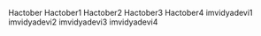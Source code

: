 Hactober
Hactober1
Hactober2
Hactober3
Hactober4
imvidyadevi1
imvidyadevi2
imvidyadevi3
imvidyadevi4
